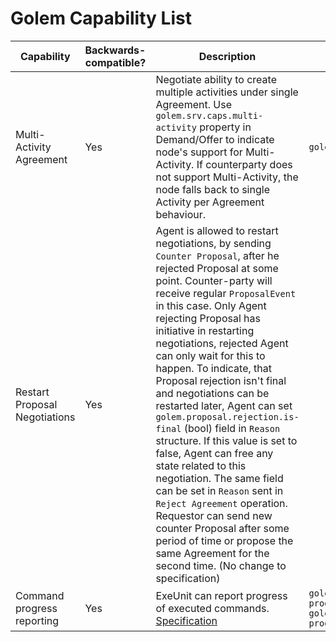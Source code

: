 # Golem Capability List


| Capability                    | Backwards-compatible? | Description                                                                                                                                                                                                                                                                                                                                                                                                                                                                                                                                                                                                                                                                                                                                                                                                      | Property                                                                                    |
|-------------------------------|-----------------------|------------------------------------------------------------------------------------------------------------------------------------------------------------------------------------------------------------------------------------------------------------------------------------------------------------------------------------------------------------------------------------------------------------------------------------------------------------------------------------------------------------------------------------------------------------------------------------------------------------------------------------------------------------------------------------------------------------------------------------------------------------------------------------------------------------------|---------------------------------------------------------------------------------------------|
| Multi-Activity Agreement      | Yes                   | Negotiate ability to create multiple activities under single Agreement. Use `golem.srv.caps.multi-activity` property in Demand/Offer to indicate node's support for Multi-Activity. If counterparty does not support Multi-Activity, the node falls back to single Activity per Agreement behaviour.                                                                                                                                                                                                                                                                                                                                                                                                                                                                                                                                          | `golem.srv.caps.multi-activity`                                                             |
| Restart Proposal Negotiations | Yes                   | Agent is allowed to restart negotiations, by sending `Counter Proposal`, after he rejected Proposal at some point. Counter-party will receive regular `ProposalEvent` in this case. Only Agent rejecting Proposal has initiative in restarting negotiations, rejected Agent can only wait for this to happen. To indicate, that Proposal rejection isn't final and negotiations can be restarted later, Agent can set `golem.proposal.rejection.is-final` (bool) field in `Reason` structure. If this value is set to false, Agent can free any state related to this negotiation. The same field can be set in `Reason` sent in `Reject Agreement` operation. Requestor can send new counter Proposal after some period of time or propose the same Agreement for the second time. (No change to specification) |                                                                                             |
| Command progress reporting    | Yes                   | ExeUnit can report progress of executed commands. [Specification](./command-progress.md)                                                                                                                                                                                                                                                                                                                                                                                                                                                                                                                                                                                                                                                                                                                         | `golem.activity.caps.transfer.report-progress` `golem.activity.caps.deploy.report-progress` |
